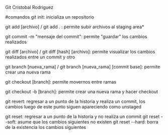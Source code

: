 Git
Cristobal Rodriguez


#comandos 
git init: inicializa un repositorio

git add [archivo] / git add . : permite subir archivos al staging area*

git commit -m "mensaje del commit": permite "guardar" los cambios realizados

git diff [archivo] / git diff [hash] [archivo]: permite visualizar los cambios realizados entre un commit y otro

git branch [nueva_rama] / git branch [nueva_rama] [commit base]: permite crear una nueva rama

git checkout [branch]: permite movernos entre ramas 

git checkout -b [branch]: permite crear una nueva rama y hacer checkout

git revert: regresar a un punto de la historia y realiza un commit, los cambios luego de este punto siguen 
	    apareciendo como unstaged

git reset: regresar a un punto de la historia y no realiza un commit
	git reset --soft: asume que los cambios siguientes no existen
	git reset --hard: borra de la existencia los cambios siguientes
